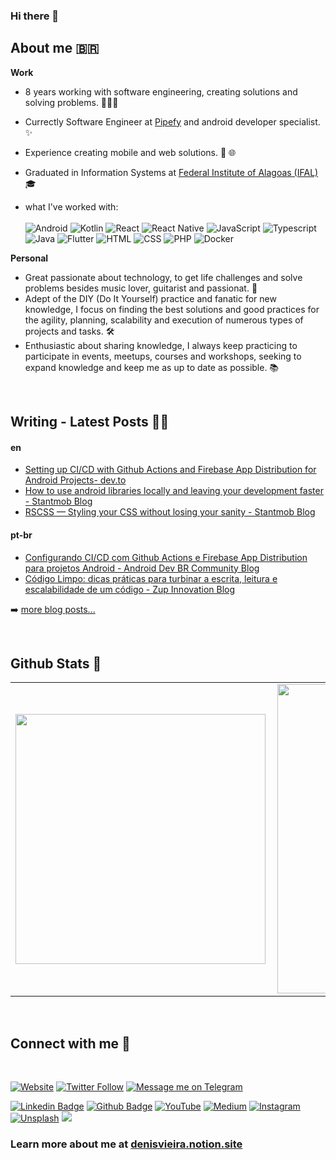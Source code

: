 ### Hi there 👋

## About me 🇧🇷 
  
<b>Work</b> <br>
  
- 8 years working with software engineering, creating solutions and solving problems. 🧑🏿‍💻 
- Currectly Software Engineer at [Pipefy](https://www.pipefy.com/) and android developer specialist. ✨ <br>
- Experience creating mobile and web solutions. 📱 🌐 <br>
- Graduated in Information Systems at [Federal Institute of Alagoas (IFAL)](https://www2.ifal.edu.br/) 🎓 <br> 
  
- what I've worked with: <br/><br/>
  ![Android](https://img.shields.io/badge/-Android-green?style=flat&logoColor=white&logo=android)
  ![Kotlin](https://img.shields.io/badge/-Kotlin-B81EE7?style=flat&logoColor=white&logo=kotlin) 
  ![React](https://img.shields.io/badge/-React-5ED3F3?style=flat&logoColor=white&logo=react) 
  ![React Native](https://img.shields.io/badge/-ReactNative-5ED3F3?style=flat&logoColor=white&logo=react) 
  ![JavaScript](https://img.shields.io/badge/-JavaScript-ffdd19?style=flat&logoColor=white&logo=javascript) 
  ![Typescript](https://img.shields.io/badge/-Typescript-ffdd19?style=flat&logoColor=white&logo=typescript&color=3178C6) 
  ![Java](https://img.shields.io/badge/-Java-ff961f?style=flat&logoColor=white&logo=java) 
  ![Flutter](https://img.shields.io/badge/-flutter-45D1FD?style=flat&logoColor=white&logo=flutter) 
  ![HTML](https://img.shields.io/badge/-HTML-ff0d00?style=flat&logoColor=white&logo=html5) 
  ![CSS](https://img.shields.io/badge/-CSS-196eff?style=flat&logoColor=white&logo=css3)
  ![PHP](https://img.shields.io/badge/-php-7478AE?style=flat&logoColor=white&logo=php) 
  ![Docker](https://img.shields.io/badge/-docker-1090D1?style=flat&logoColor=white&logo=docker) 


<b>Personal</b><br>
  
- Great passionate about technology, to get life challenges and solve problems besides music lover, guitarist and passionat. 🎸 <br>
- Adept of the DIY (Do It Yourself) practice and fanatic for new knowledge, I focus on finding the best solutions and good practices for the agility, planning, scalability and execution of numerous types of projects and tasks. 🛠️ <br>
- Enthusiastic about sharing knowledge, I always keep practicing to participate in events, meetups, courses and workshops, seeking to expand knowledge and keep me as up to date as possible. 📚 <br>
</br>

## Writing - Latest Posts ✍🏾

<!-- BLOG-POST-LIST:START -->
#### en
- [Setting up CI/CD with Github Actions and Firebase App Distribution for Android Projects- dev.to](https://dev.to/denisvieira05/setting-up-ci-cd-with-github-actions-and-firebase-app-distribution-for-android-projects-4en5)
- [How to use android libraries locally and leaving your development faster - Stantmob Blog](https://medium.com/stantmob/how-to-use-android-libraries-locally-and-leaving-your-development-more-fast-47ef921c6dd9)
- [RSCSS — Styling your CSS without losing your sanity - Stantmob Blog](https://medium.com/stantmob/how-to-use-android-libraries-locally-and-leaving-your-development-more-fast-47ef921c6dd9)

#### pt-br
- [Configurando CI/CD com Github Actions e Firebase App Distribution para projetos Android - Android Dev BR Community Blog](https://medium.com/android-dev-br/configurando-ci-cd-com-github-actions-e-firebase-app-distribution-para-projetos-android-8df02096610b)
- [Código Limpo: dicas práticas para turbinar a escrita, leitura e escalabilidade de um código - Zup Innovation Blog](https://www.zup.com.br/blog/codigo-limpo-dicas-praticas)
<!-- BLOG-POST-LIST:END -->

➡️ [more blog posts...](https://denisvieira.notion.site/Blog-and-Talks-b6c96fae71814b8ba7d6ccdd3c1da945)

</br>

## Github Stats 📜

<center>
  <table>
    <tr>
        <td><img width="400px" align="left" src="https://github-readme-stats.vercel.app/api/top-langs/?username=denisvieira05&hide=html,TSQL,CSS,PLSQL,SCSS,Jupyter%20Notebook&layout=compact&count_private=true&langs_count=8" /></td>
        <td><img width="495px" align="left" src="https://github-readme-stats.vercel.app/api?username=denisvieira05&show_icons=true&count_private=true" /></td>
    </tr>   
  </table>
</center>

</br>

## Connect with me 💬 

</br>

[![Website](https://img.shields.io/website?label=denisvieira.notion.site&style=for-the-badge&url=https%3A%2F%2Fdenisvieira.js.org)](https://denisvieira.notion.site/)
[![Twitter Follow](https://img.shields.io/twitter/follow/denisvieira05?color=1DA1F2&logo=twitter&style=for-the-badge)](https://twitter.com/intent/follow?original_referer=https%3A%2F%2Fgithub.com%2Fdenisvieira05&screen_name=denisvieira05)
[![Message me on Telegram](https://img.shields.io/website?label=Message%20me%20on%20Telegram&style=for-the-badge&logo=telegram&url=https%3A%2F%2Ft.me/denisvieira)](https://t.me/denisvieira)



[![Linkedin Badge](https://img.shields.io/badge/-LinkedIn-0077B5?style=flat&logo=Linkedin&logoColor=white&link=https://www.linkedin.com/in/denisvieira05)](https://www.linkedin.com/in/jjean-jacques10/) 
[![Github Badge](https://img.shields.io/badge/-Github-242A2D?style=flat&logo=Github&logoColor=white&link=https://github.com/denisvieira05/)](https://github.com/denisvieira05/) 
[![YouTube](https://img.shields.io/badge/-Youtube-FF0000?style=flat&logo=youtube&logoColor=white&link=https://www.youtube.com/channel/UCI1gAHY7dcVzEPoEo12ObfA?view_as=subscriber)](https://www.youtube.com/channel/UCI1gAHY7dcVzEPoEo12ObfA?view_as=subscriber) 
[![Medium](https://img.shields.io/badge/-medium-242A2D?style=flat&logo=medium&logoColor=white&link=https://medium.com/@denisvieira)](https://medium.com/@denisvieira) 
[![Instagram](https://img.shields.io/badge/-instagram-D42F8A?style=flat&logo=instagram&logoColor=white&link=https://www.instagram.com/denisvieira05)](https://www.instagram.com/denisvieira05) 
[![Unsplash](https://img.shields.io/badge/-unsplash-000000?style=flat&logo=unsplash&logoColor=white&link=https://unsplash.com/@denisvieira05)](https://unsplash.com/@denisvieira05)
![](https://komarev.com/ghpvc/?username=denisvieira05)

### Learn more about me at [denisvieira.notion.site](https://denisvieira.notion.site/)

